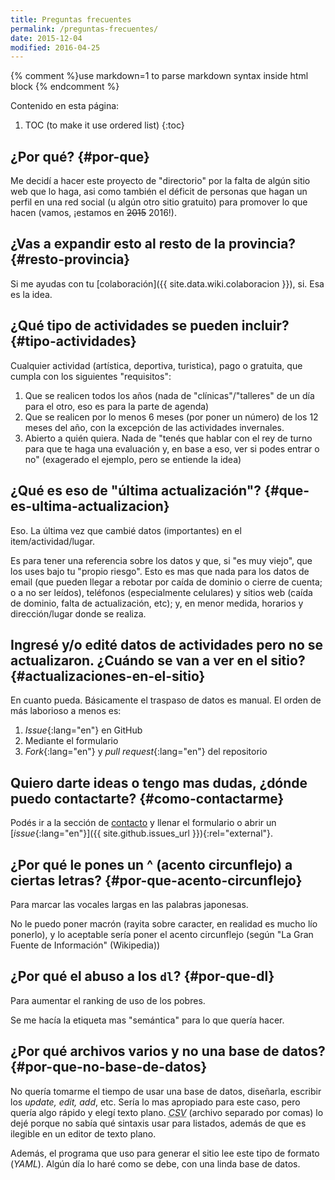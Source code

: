 ```yaml
---
title: Preguntas frecuentes
permalink: /preguntas-frecuentes/
date: 2015-12-04
modified: 2016-04-25
---
```



{% comment %}use markdown=1 to parse markdown syntax inside html block {% endcomment %}
<div id="tabla-contenido" markdown="1">

Contenido en esta página:

1. TOC (to make it use ordered list)
{:toc}
</div>



¿Por qué?  {#por-que}
-----------------------

Me decidí a hacer este proyecto de "directorio" por la falta de algún sitio web que lo haga, asi como también el déficit de personas que hagan un perfil en una red social (u algún otro sitio gratuito) para promover lo que hacen (vamos, ¡estamos en <del>2015</del> 2016!).



¿Vas a expandir esto al resto de la provincia?  {#resto-provincia}
------------------------------------------------

Si me ayudas con tu [colaboración]({{ site.data.wiki.colaboracion }}), si. Esa es la idea.



¿Qué tipo de actividades se pueden incluir?  {#tipo-actividades}
------------------------------------------------

Cualquier actividad (artística, deportiva, turistica), pago o gratuita, que cumpla con los siguientes "requisitos":

1. Que se realicen todos los años (nada de "clínicas"/"talleres" de un día para el otro, eso es para la parte de agenda)
2. Que se realicen por lo menos 6 meses (por poner un número) de los 12 meses del año, con la excepción de las actividades invernales.
3. Abierto a quién quiera. Nada de "tenés que hablar con el rey de turno para que te haga una evaluación y, en base a eso, ver si podes entrar o no" (exagerado el ejemplo, pero se entiende la idea)



¿Qué es eso de "última actualización"?  {#que-es-ultima-actualizacion}
------------------------------------------------

Eso. La última vez que cambié datos (importantes) en el item/actividad/lugar.
	
Es para tener una referencia sobre los datos y que, si "es muy viejo", que los uses bajo tu "propio riesgo". Esto es mas que nada para los datos de email (que pueden llegar a rebotar por caída de dominio o cierre de cuenta; o a no ser leídos), teléfonos (especialmente celulares) y sitios web (caída de dominio, falta de actualización, etc); y, en menor medida, horarios y dirección/lugar donde se realiza.



Ingresé y/o edité datos de actividades pero no se actualizaron. ¿Cuándo se van a ver en el sitio?  {#actualizaciones-en-el-sitio}
-------------------------------------------------------------------------------------------------

En cuanto pueda. Básicamente el traspaso de datos es manual. El orden de más laborioso a menos es:

1. *Issue*{:lang="en"} en GitHub
2. Mediante el formulario
3. *Fork*{:lang="en"} y *pull request*{:lang="en"} del repositorio



Quiero darte ideas o tengo mas dudas, ¿dónde puedo contactarte?  {#como-contactarme}
-----------------------------------------------------------------

Podés ir a la sección de [contacto]({{site.data.wiki.contacto}}) y llenar el formulario o abrir un [*issue*{:lang="en"}]({{ site.github.issues_url }}){:rel="external"}.



¿Por qué le pones un ^ (acento circunflejo) a ciertas letras?  {#por-que-acento-circunflejo}
------------------------------------------------------------------

Para marcar las vocales largas en las palabras japonesas.

No le puedo poner macrón (rayita sobre caracter, en realidad es mucho lío ponerlo), y lo aceptable sería poner el acento circunflejo (según "La Gran Fuente de Información" (Wikipedia))



¿Por qué el abuso a los `dl`?  {#por-que-dl}
------------------------------------------

Para aumentar el ranking de uso de los pobres.

Se me hacía la etiqueta mas "semántica" para lo que quería hacer.



¿Por qué archivos varios y no una base de datos?  {#por-que-no-base-de-datos}
-----------------------------------------------

No quería tomarme el tiempo de usar una base de datos, diseñarla, escribir los <i lang="en">update, edit, add</i>, etc. Sería lo mas apropiado para este caso, pero quería algo rápido y elegí texto plano. <i lang="en"><abbr title="comma-separated values">CSV</abbr></i> (archivo separado por comas) lo dejé porque no sabía qué sintaxis usar para listados, además de que es ilegible en un editor de texto plano.

Además, el programa que uso para generar el sitio lee este tipo de formato (<i lang="en">YAML</i>). Algún día lo haré como se debe, con una linda base de datos.

